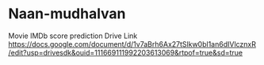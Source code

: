 # Naan-mudhalvan


Movie IMDb score prediction
Drive Link
https://docs.google.com/document/d/1v7aBrh6Ax27tSlkw0bl1an6dIVlcznxR/edit?usp=drivesdk&ouid=111669111992203613069&rtpof=true&sd=true
